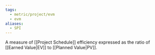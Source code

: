 ```yaml
---
tags:
  - metric/project/evm
  - evm
aliases:
  - SPI
---
```

A measure of [[Project Schedule]] efficiency expressed as the ratio of [[Earned Value|EV]] to [[Planned Value|PV]].